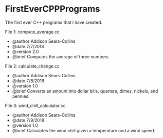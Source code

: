 # FirstEverCPPPrograms
The first ever C++ programs that I have created.

File 1:    compute_average.cc
 * @author  Addison Sears-Collins
 * @date    7/7/2018  
 * @version 2.0
 * @brief Computes the average of three numbers

File 2:    calculate_change.cc
 * @author  Addison Sears-Collins
 * @date    7/8/2018  
 * @version 1.0
 * @brief Converts an amount into dollar bills, quarters, dimes, nickels, and pennies.
 
 File 3:    wind_chill_calculator.cc
 * @author  Addison Sears-Collins
 * @date    7/9/2018  
 * @version 1.0
 * @brief Calculates the wind chill given a temperature and a wind speed.
